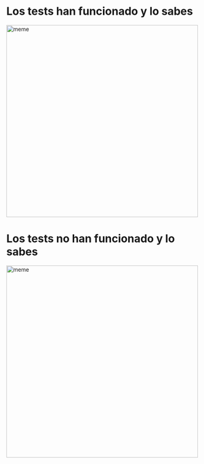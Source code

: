 <h1>Los tests han funcionado y lo sabes</h1> <img src="https://i.redd.it/tjuwj0e04kea1.jpg" alt="meme" width="500" height="500"></img><h1>Los tests no han funcionado y lo sabes</h1> <img src="https://i.redd.it/5lhzon65lfea1.jpg" alt="meme" width="500" height="500"></img>